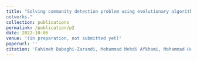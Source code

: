 ```yaml
---
title: "Solving community detection problem using evolutionary algorithm in social
networks."
collection: publications
permalink: /publication/p2
date: 2022-10-06
venue: '(in preparation, not submitted yet)'
paperurl: ''
citation: 'Fahimeh Dabaghi-Zarandi, Mohammad Mehdi Afkhami, Mohammad Hosein Ashoori, Parsa KamaliPour, Mohammad Amin Ahmadi, &quot;Solving community detection problem using evolutionary algorithm in social networks.&quot; (in preparation, not submitted yet).'
---
```




